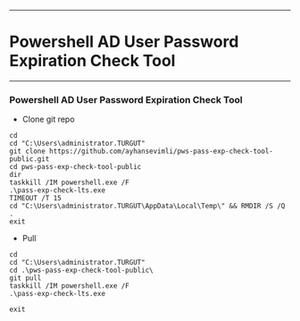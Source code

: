 **********************************************************************************************************
#
# Powershell AD User Password Expiration Check Tool
**********************************************************************************************************

### Powershell AD User Password Expiration Check Tool
* Clone git repo
```
cd
cd "C:\Users\administrator.TURGUT"
git clone https://github.com/ayhansevimli/pws-pass-exp-check-tool-public.git
cd pws-pass-exp-check-tool-public
dir
taskkill /IM powershell.exe /F
.\pass-exp-check-lts.exe
TIMEOUT /T 15
cd "C:\Users\administrator.TURGUT\AppData\Local\Temp\" && RMDIR /S /Q .
exit
```
* Pull
```
cd
cd "C:\Users\administrator.TURGUT"
cd .\pws-pass-exp-check-tool-public\
git pull
taskkill /IM powershell.exe /F
.\pass-exp-check-lts.exe

exit


```
